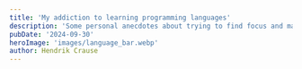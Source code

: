 ```yaml
---
title: 'My addiction to learning programming languages'
description: 'Some personal anecdotes about trying to find focus and mastery, while at the same time exploring new ideas'
pubDate: '2024-09-30'
heroImage: 'images/language_bar.webp'
author: Hendrik Crause
---
```

